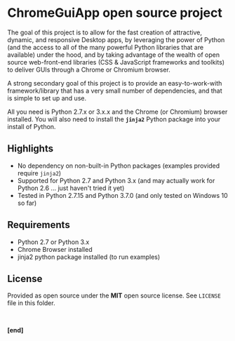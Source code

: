 # ChromeGuiApp open source project

The goal of this project is to allow for the fast creation of attractive, dynamic, and responsive Desktop apps, by leveraging the power of Python (and the access to all of the many powerful Python libraries that are available) under the hood, and by taking advantage of the wealth of open source web-front-end libraries (CSS & JavaScript frameworks and toolkits) to deliver GUIs through a Chrome or Chromium browser.

A strong secondary goal of this project is to provide an easy-to-work-with framework/library that has a very small number of dependencies, and that is simple to set up and use.

All you need is Python 2.7.x or 3.x.x and the Chrome (or Chromium) browser installed. You will also need to install the **`jinja2`** Python package into your install of Python.


## Highlights

* No dependency on non-built-in Python packages (examples provided require `jinja2`)
* Supported for Python 2.7 and Python 3.x (and may actually work for Python 2.6 ... just haven't tried it yet)
* Tested in Python 2.7.15 and Python 3.7.0 (and only tested on Windows 10 so far)

## Requirements

* Python 2.7 or Python 3.x
* Chrome Browser installed
* jinja2 python package installed (to run examples)

## License

Provided as open source under the **MIT** open source license. See `LICENSE` file in this folder.

<br/>

**[end]**
